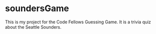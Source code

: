 soundersGame
============

This is my project for the Code Fellows Guessing Game. It is a trivia quiz about the Seattle Sounders. 
